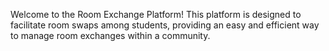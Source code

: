 Welcome to the Room Exchange Platform! This platform is designed to facilitate room swaps among students,
providing an easy and efficient way to manage room exchanges within a community.
